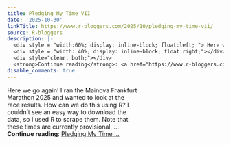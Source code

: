 ```yaml
---
title: Pledging My Time VII
date: '2025-10-30'
linkTitle: https://www.r-bloggers.com/2025/10/pledging-my-time-vii/
source: R-bloggers
description: |-
  <div style = "width:60%; display: inline-block; float:left; "> Here we go again! I ran the Mainova Frankfurt Marathon 2025 and wanted to look at the race results. How can we do this using R? I couldn’t see an easy way to download the data, so I used R to scrape them. Note that these times are currently provisional, ...</div>
  <div style = "width: 40%; display: inline-block; float:right;"></div>
  <div style="clear: both;"></div>
  <strong>Continue reading</strong>: <a href="https://www.r-bloggers.com/2025/10/pledging-my-time-vii/">Pledging My Time ...
disable_comments: true
---
```

<div style = "width:60%; display: inline-block; float:left; "> Here we go again! I ran the Mainova Frankfurt Marathon 2025 and wanted to look at the race results. How can we do this using R? I couldn’t see an easy way to download the data, so I used R to scrape them. Note that these times are currently provisional, ...</div>
<div style = "width: 40%; display: inline-block; float:right;"></div>
<div style="clear: both;"></div>
<strong>Continue reading</strong>: <a href="https://www.r-bloggers.com/2025/10/pledging-my-time-vii/">Pledging My Time ...